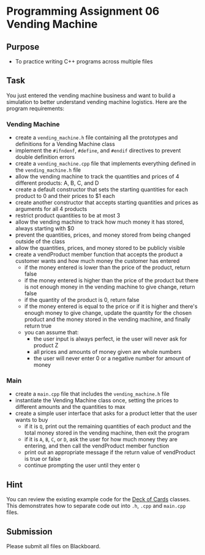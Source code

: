 # Programming Assignment 06 Vending Machine

## Purpose

- To practice writing C++ programs across multiple files

## Task

You just entered the vending machine business and want to build a simulation to better understand vending machine logistics. Here are the program requirements:

### Vending Machine

- create a `vending_machine.h` file containing all the prototypes and definitions for a Vending Machine class
- implement the `#ifndenf`, `#define`, and `#endif` directives to prevent double definition errors
- create a `vending_machine.cpp` file that implements everything defined in the `vending_machine.h` file
- allow the vending machine to track the quantities and prices of 4 different products: A, B, C, and D
- create a default constructor that sets the starting quantities for each product to 0 and their prices to $1 each
- create another constructor that accepts starting quantities and prices as arguments for all 4 products
- restrict product quantities to be at most 3
- allow the vending machine to track how much money it has stored, always starting with $0
- prevent the quantities, prices, and money stored from being changed outside of the class
- allow the quantities, prices, and money stored  to be publicly visible
- create a vendProduct member function that accepts the product a customer wants and how much money the customer has entered
  - if the money entered is lower than the price of the product, return false
  - if the money entered is higher than the price of the product but there is not enough money in the vending machine to give change, return false
  - if the quantity of the product is 0, return false
  - if the money entered is equal to the price or if it is higher and there's enough money to give change, update the quantity for the chosen product and the money stored in the vending machine, and finally return true
  - you can assume that:
    - the user input is always perfect, ie the user will never ask for product Z
	- all prices and amounts of money given are whole numbers
	- the user will never enter 0 or a negative number for amount of money

### Main

- create a `main.cpp` file that includes the `vending_machine.h` file
- instantiate the Vending Machine class once, setting the prices to different amounts and the quantities to max
- create a simple user interface that asks for a product letter that the user wants to buy
  - if it is `Q`, print out the remaining quantities of each product and the total money stored in the vending machine, then exit the program
  - if it is `A`, `B`, `C`, or `D`, ask the user for how much money they are entering, and then call the vendProduct member function
  - print out an appropriate message if the return value of vendProduct is true or false
  - continue prompting the user until they enter `Q`

## Hint

You can review the existing example code for the [Deck of Cards](https://github.com/jonathan-chin/mec-cs/tree/main/2023-fall/cs-244/examples/deck_of_cards) classes. This demonstrates how to separate code out into `.h`, `.cpp` and `main.cpp` files.

## Submission

Please submit all files on Blackboard.
